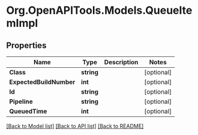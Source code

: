 # Org.OpenAPITools.Models.QueueItemImpl

## Properties

Name | Type | Description | Notes
------------ | ------------- | ------------- | -------------
**Class** | **string** |  | [optional] 
**ExpectedBuildNumber** | **int** |  | [optional] 
**Id** | **string** |  | [optional] 
**Pipeline** | **string** |  | [optional] 
**QueuedTime** | **int** |  | [optional] 

[[Back to Model list]](../README.md#documentation-for-models) [[Back to API list]](../README.md#documentation-for-api-endpoints) [[Back to README]](../README.md)

